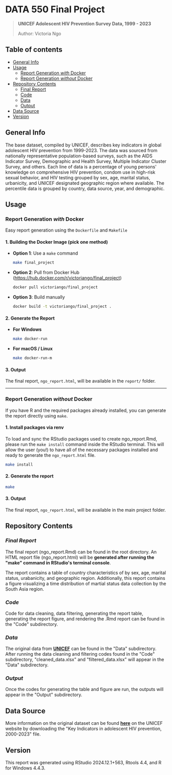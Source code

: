 # DATA 550 Final Project

> **UNICEF Adolescent HIV Prevention Survey Data, 1999 - 2023**
>
> Author: Victoria Ngo

## Table of contents

-   [General Info](#general-info)
-   [Usage](#usage)
    -   [Report Generation *with* Docker](#report-generation-with-docker)
    -   [Report Generation *without* Docker](#report-generation-without-docker)
-   [Repository Contents](#repository-contents)
    -   [Final Report](#final-report)
    -   [Code](#code)
    -   [Data](#data)
    -   [Output](#output)
-   [Data Source](#data-source)
-   [Version](#version)

## General Info

The base dataset, compiled by UNICEF, describes key indicators in global adolescent HIV prevention from 1999-2023. The data was sourced from nationally representative population-based surveys, such as the AIDS Indicator Survey, Demographic and Health Survey, Multiple Indicator Cluster Survey, and others. Each line of data is a percentage of young persons' knowledge on comprehensive HIV prevention, condom use in high-risk sexual behavior, and HIV testing grouped by sex, age, marital status, urbanicity, and UNICEF designated geographic region where available. The percentile data is grouped by country, data source, year, and demographic.

## Usage

### **Report Generation *with* Docker**

Easy report generation using the `Dockerfile` and `Makefile`

#### 1. Building the Docker Image (pick one method)

-   **Option 1**: Use a `make` command

    ``` bash
    make final_project
    ```

-   **Option 2**: Pull from Docker Hub (<https://hub.docker.com/r/victoriango/final_project>)

    ``` bash
    docker pull victoriango/final_project
    ```

-   **Option 3**: Build manually

    ``` bash
    docker build -t victoriango/final_project .
    ```

#### 2. Generate the Report

-   **For Windows**

    ``` bash
    make docker-run
    ```

-   **For macOS / Linux**

    ``` bash
    make docker-run-m
    ```

#### 3. Output

The final report, `ngo_report.html`, will be available in the `report/` folder.

------------------------------------------------------------------------

### **Report Generation *without* Docker**

If you have R and the required packages already installed, you can generate the report directly using `make`.

#### 1. Install packages via renv

To load and sync the RStudio packages used to create ngo_report.Rmd, please run the `make install` command inside the RStudio terminal. This will allow the user (you!) to have all of the necessary packages installed and ready to generate the `ngo_report.html` file.

``` bash
make install
```

#### 2. Generate the report

``` bash
make
```

#### 3. Output

The final report, `ngo_report.html`, will be available in the main project folder.

## Repository Contents 

### *Final Report*

The final report (ngo_report.Rmd) can be found in the root directory. An HTML report file (ngo_report.html) will be **generated after running the "make" command in RStudio's terminal console**.

The report contains a table of country characteristics of by sex, age, marital status, urabanicity, and geographic region. Additionally, this report contains a figure visualizing a time distribution of martial status data collection by the South Asia region.

### *Code*

Code for data cleaning, data filtering, generating the report table, generating the report figure, and rendering the .Rmd report can be found in the "Code" subdirectory.

### *Data*

The original data from [**UNICEF**](https://data.unicef.org/resources/dataset/hiv-aids-statistical-tables/) can be found in the "Data" subdirectory. After running the data cleaning and filtering codes found in the "Code" subdirectory, "cleaned_data.xlsx" and "filtered_data.xlsx" will appear in the "Data" subdirectory.

### *Output*

Once the codes for generating the table and figure are run, the outputs will appear in the "Output" subdirectory.

## Data Source

More information on the original dataset can be found [**here**](https://data.unicef.org/resources/dataset/hiv-aids-statistical-tables/) on the UNICEF website by downloading the "Key Indicators in adolescent HIV prevention, 2000-2023" file.

## Version

This report was generated using RStudio 2024.12.1+563, Rtools 4.4, and R for Windows 4.4.3.
